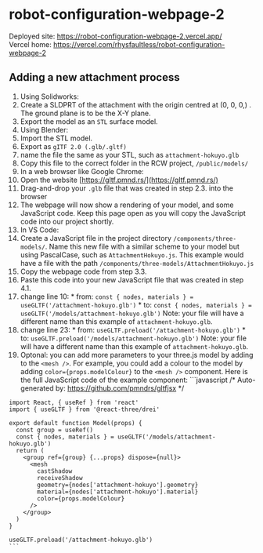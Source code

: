 # robot-configuration-webpage-2
Deployed site: <a>https://robot-configuration-webpage-2.vercel.app/</a> <br />
Vercel home: <a>https://vercel.com/rhysfaultless/robot-configuration-webpage-2</a> <br />

## Adding a new attachment process
1. Using Solidworks: 
  1. Create a SLDPRT of the attachment with the origin centred at (0, 0, 0,) .
    The ground plane is to be the X-Y plane.
  2. Export the model as an `STL` surface model.
2. Using Blender: 
  1. Import the STL model.
  2. Export as `gITF 2.0 (.glb/.gltf)`
  3. name the file the same as your STL, such as `attachment-hokuyo.glb`
  4. Copy this file to the correct folder in the RCW project, `/public/models/`
3. In a web browser like Google Chrome:
  1. Open the website [https://gltf.pmnd.rs/](https://gltf.pmnd.rs/)
  2. Drag-and-drop your `.glb` file that was created in step 2.3. into the browser
  3. The webpage will now show a rendering of your model, and some JavaScript code. 
    Keep this page open as you will copy the JavaScript code into our project shortly. 
4. In VS Code:
  1. Create a JavaScript file in the project directory `/components/three-models/`.
    Name this new file with a similar scheme to your model but using PascalCase, such as `AttachmentHokuyo.js`.
    This example would have a file with the path `/components/three-models/AttachmentHokuyo.js`
  2. Copy the webpage code from step 3.3.
  3. Paste this code into your new JavaScript file that was created in step 4.1.
  4. change line 10:
    * from: `const { nodes, materials } = useGLTF('/attachment-hokuyo.glb')`
    * to:   `const { nodes, materials } = useGLTF('/models/attachment-hokuyo.glb')`
    Note: your file will have a different name than this example of `attachment-hokuyo.glb`.
  5. change line 23:
    * from: `useGLTF.preload('/attachment-hokuyo.glb')`
    * to:   `useGLTF.preload('/models/attachment-hokuyo.glb')`
    Note: your file will have a different name than this example of `attachment-hokuyo.glb`.
  6. Optonal: you can add more parameters to your three.js model by adding to the `<mesh />`.
    For example, you could add a colour to the model by adding `color={props.modelColour}` to the `<mesh />` component.
    Here is the full JavaScript code of the example component:
    ```javascript
    /*
    Auto-generated by: https://github.com/pmndrs/gltfjsx
    */
    
    import React, { useRef } from 'react'
    import { useGLTF } from '@react-three/drei'
    
    export default function Model(props) {
      const group = useRef()
      const { nodes, materials } = useGLTF('/models/attachment-hokuyo.glb')
      return (
        <group ref={group} {...props} dispose={null}>
          <mesh
            castShadow
            receiveShadow
            geometry={nodes['attachment-hokuyo'].geometry}
            material={nodes['attachment-hokuyo'].material}
            color={props.modelColour}
          />
        </group>
      )
    }

    useGLTF.preload('/attachment-hokuyo.glb')
    ```